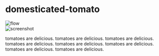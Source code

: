 # domesticated-tomato
![flow](https://github.com/aesthea/domesticated-tomato/assets/5502054/06959bb8-76ce-431a-b66e-9e13f5edc0de)<br />
![screenshot](https://github.com/aesthea/domesticated-tomato/assets/5502054/a4f03844-a7ae-4128-8b73-70cab9a59563)<br />

tomatoes are delicious.
tomatoes are delicious.
tomatoes are delicious.
tomatoes are delicious.
tomatoes are delicious.
tomatoes are delicious.
tomatoes are delicious.
tomatoes are delicious.
